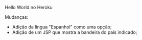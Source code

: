 Hello World no Heroku

Mudanças:
- Adição da língua "Espanhol" como uma opção;
- Adição de um JSP que mostra a bandeira do país indicado;